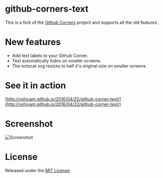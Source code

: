 # github-corners-text

This is a fork of the [Github Corners](https://github.com/tholman/github-corners) project and supports all the old features. 

# New features
* Add text labels to your Github Corner. 
* Text automatically hides on smaller screens. 
* The octocat svg resizes to half it's original size on smaller screens.

# See it in action 
[http://vshivam.github.io/2016/04/22/github-corner-text/](http://vshivam.github.io/2016/04/22/github-corner-text/)

# Screenshot
![Screenshot](http://shivamverma.info/assets/extras/screenshot_github_corners.png)

# License 
Released under the [MIT License](https://opensource.org/licenses/MIT)
